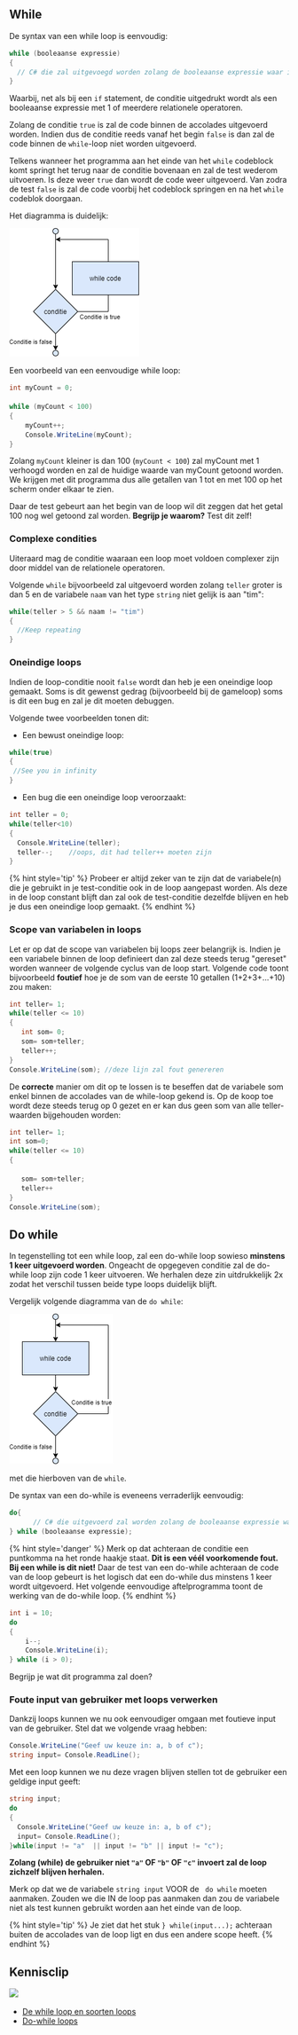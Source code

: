## While

De syntax van een while loop is eenvoudig:

```csharp
while (booleaanse expressie) 
{
  // C# die zal uitgevoegd worden zolang de booleaanse expressie waar is
}
```

Waarbij, net als bij een ``if`` statement, de conditie uitgedrukt wordt als een booleaanse expressie met 1 of meerdere relationele operatoren.

Zolang de conditie ``true`` is zal de code binnen de accolades uitgevoerd worden. Indien dus de conditie reeds vanaf het begin ``false`` is dan zal de code binnen de ``while``-loop niet worden uitgevoerd.

Telkens wanneer het programma aan het einde van het ``while`` codeblock komt springt het terug naar de conditie bovenaan en zal de test wederom uitvoeren. Is deze weer ``true`` dan wordt de code weer uitgevoerd. Van zodra de test ``false`` is zal de code voorbij het codeblock springen en na het ``while`` codeblok doorgaan.

Het diagramma is duidelijk:

![](../assets/3_loops/while.png)

Een voorbeeld van een eenvoudige while loop:

```csharp
int myCount = 0;
 
while (myCount < 100)
{
    myCount++;
    Console.WriteLine(myCount);
}
```

Zolang ``myCount`` kleiner is dan 100 (``myCount < 100``) zal myCount met 1 verhoogd worden en zal de huidige waarde van myCount getoond worden. We krijgen met dit programma dus alle getallen van 1 tot en met 100 op het scherm onder elkaar te zien.

Daar de test gebeurt aan het begin van de loop wil dit zeggen dat het getal 100 nog wel getoond zal worden. **Begrijp je waarom?** Test dit zelf!

### Complexe condities

Uiteraard mag de conditie waaraan een loop moet voldoen complexer zijn door middel van de  relationele operatoren.

Volgende ``while`` bijvoorbeeld zal uitgevoerd worden zolang ``teller`` groter is dan 5 en de variabele ``naam`` van het type ``string`` niet gelijk is aan "tim":

```csharp
while(teller > 5 && naam != "tim")
{
  //Keep repeating
}
```

### Oneindige loops
Indien de loop-conditie nooit ``false`` wordt dan heb je een oneindige loop gemaakt. Soms is dit gewenst gedrag (bijvoorbeeld bij de gameloop) soms is dit een bug en zal je dit moeten debuggen.

Volgende twee voorbeelden tonen dit:
* Een bewust oneindige loop:
```csharp
while(true)
{
 //See you in infinity
}
```
* Een bug die een oneindige loop veroorzaakt:
```csharp
int teller = 0; 
while(teller<10)
{
  Console.WriteLine(teller);
  teller--;    //oops, dit had teller++ moeten zijn
}
```

{% hint style='tip' %}
Probeer er altijd zeker van te zijn dat de variabele(n) die je gebruikt in je test-conditie ook in de loop aangepast worden. Als deze in de loop constant blijft dan zal ook de test-conditie dezelfde blijven en heb je dus een oneindige loop gemaakt.
{% endhint %}

### Scope van variabelen in loops
Let er op dat de scope van variabelen bij loops zeer belangrijk is. Indien je een variabele binnen de loop definieert dan zal deze steeds terug "gereset" worden wanneer de volgende cyclus van de loop start.
Volgende code toont bijvoorbeeld **foutief** hoe je de som van de eerste 10 getallen (1+2+3+...+10) zou maken:

```csharp
int teller= 1;
while(teller <= 10)
{
   int som= 0;
   som= som+teller;
   teller++;
}
Console.WriteLine(som); //deze lijn zal fout genereren
```

De **correcte** manier om dit op te lossen is te beseffen dat de variabele som enkel binnen de accolades van de while-loop gekend is. Op de koop toe wordt deze steeds terug op 0 gezet en er kan dus geen som van alle teller-waarden bijgehouden worden:

```csharp
int teller= 1;
int som=0;  
while(teller <= 10)
{
   
   som= som+teller;
   teller++
}
Console.WriteLine(som); 
```

## Do while

In tegenstelling tot een while loop, zal een do-while loop sowieso **minstens 1 keer uitgevoerd worden**. Ongeacht de opgegeven conditie zal de do-while loop zijn code 1 keer uitvoeren. We herhalen deze zin uitdrukkelijk 2x zodat het verschil tussen beide type loops duidelijk blijft.

Vergelijk volgende diagramma van de ``do while``:

 ![](../assets/3_loops/dowhile.png)

 met die hierboven van de ``while``.

De syntax van een do-while is eveneens verraderlijk eenvoudig:

```csharp
do{
      // C# die uitgevoerd zal worden zolang de booleaanse expressie waar is
} while (booleaanse expressie);
```

{% hint style='danger' %}
Merk op dat achteraan de conditie een puntkomma na het ronde haakje staat. **Dit is een véél voorkomende fout. Bij een while is dit niet!**
Daar de test van een do-while achteraan de code van de loop gebeurt is het logisch dat een do-while dus minstens 1 keer wordt uitgevoerd. Het volgende eenvoudige aftelprogramma toont de werking van de do-while loop.
{% endhint %}

```csharp
int i = 10;
do
{
    i--;
    Console.WriteLine(i);
} while (i > 0);
```

Begrijp je wat dit programma zal doen?

### Foute input van gebruiker met loops verwerken
Dankzij loops kunnen we nu ook eenvoudiger omgaan met foutieve input van de gebruiker. Stel dat we volgende vraag hebben:

```csharp
Console.WriteLine("Geef uw keuze in: a, b of c");
string input= Console.ReadLine();
```

Met een loop kunnen we nu deze vragen blijven stellen tot de gebruiker een geldige input geeft:

```csharp
string input;
do
{
  Console.WriteLine("Geef uw keuze in: a, b of c");
  input= Console.ReadLine();
}while(input != "a"  || input != "b" || input != "c");
```

**Zolang (while) de gebruiker niet ``"a"`` OF ``"b"`` OF ``"c"`` invoert zal de loop zichzelf blijven herhalen.**

Merk op dat we de variabele ``string input`` VOOR de `` do while`` moeten aanmaken. Zouden we die IN de loop pas aanmaken dan zou de variabele niet als test kunnen gebruikt worden aan het einde van de loop.

{% hint style='tip' %}
Je ziet dat het stuk ``} while(input...);`` achteraan buiten de accolades van de loop ligt en dus een andere scope heeft.
{% endhint %}


## Kennisclip

![](../assets/infoclip.png)

* [De while loop en soorten loops](https://ap.cloud.panopto.eu/Panopto/Pages/Viewer.aspx?id=3d1f021e-0152-4dcd-9e73-a99800b53707)
* [Do-while loops](https://ap.cloud.panopto.eu/Panopto/Pages/Viewer.aspx?id=82314092-f4bf-408b-bb3f-a99800b6f1c8)
